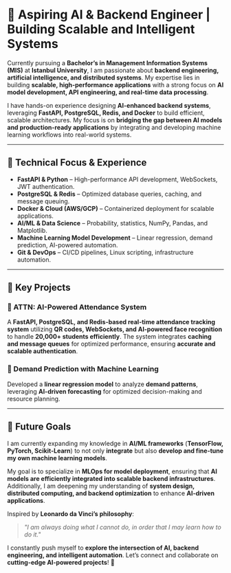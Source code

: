 #  🚀 Aspiring AI & Backend Engineer | Building Scalable and Intelligent Systems  

Currently pursuing a **Bachelor’s in Management Information Systems (MIS)** at **Istanbul University**, I am passionate about **backend engineering, artificial intelligence, and distributed systems**. My expertise lies in building **scalable, high-performance applications** with a strong focus on **AI model development, API engineering, and real-time data processing**.  

I have hands-on experience designing **AI-enhanced backend systems**, leveraging **FastAPI, PostgreSQL, Redis, and Docker** to build efficient, scalable architectures. My focus is on **bridging the gap between AI models and production-ready applications** by integrating and developing machine learning workflows into real-world systems.  

---

## 📌 Technical Focus & Experience  

- **FastAPI & Python** – High-performance API development, WebSockets, JWT authentication.  
- **PostgreSQL & Redis** – Optimized database queries, caching, and message queuing.  
- **Docker & Cloud (AWS/GCP)** – Containerized deployment for scalable applications.  
- **AI/ML & Data Science** – Probability, statistics, NumPy, Pandas, and Matplotlib.  
- **Machine Learning Model Development** – Linear regression, demand prediction, AI-powered automation.  
- **Git & DevOps** – CI/CD pipelines, Linux scripting, infrastructure automation.  

---

## 🚀 Key Projects  

### 🔹 ATTN: AI-Powered Attendance System  
A **FastAPI, PostgreSQL, and Redis-based real-time attendance tracking system** utilizing **QR codes, WebSockets, and AI-powered face recognition** to handle **20,000+ students efficiently**. The system integrates **caching and message queues** for optimized performance, ensuring **accurate and scalable authentication**.  

### 🔹 Demand Prediction with Machine Learning  
Developed a **linear regression model** to analyze **demand patterns**, leveraging **AI-driven forecasting** for optimized decision-making and resource planning.  

---

## 🎯 Future Goals  
I am currently expanding my knowledge in **AI/ML frameworks** (**TensorFlow, PyTorch, Scikit-Learn**) to not only **integrate** but also **develop and fine-tune my own machine learning models**.  

My goal is to specialize in **MLOps for model deployment**, ensuring that **AI models are efficiently integrated into scalable backend infrastructures**. Additionally, I am deepening my understanding of **system design, distributed computing, and backend optimization** to enhance **AI-driven applications**.  

Inspired by **Leonardo da Vinci’s philosophy**:  
> *"I am always doing what I cannot do, in order that I may learn how to do it."*  

I constantly push myself to **explore the intersection of AI, backend engineering, and intelligent automation**. Let’s connect and collaborate on **cutting-edge AI-powered projects**! 🚀  

